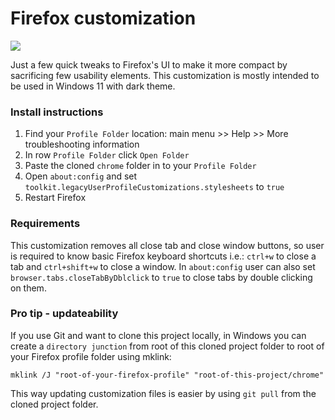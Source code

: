 # Firefox customization

![](D:\PROJECTS\Firefox\images\screenshot.png)

Just a few quick tweaks to Firefox's UI to make it more compact by sacrificing few usability elements. This customization is mostly intended to be used in Windows 11 with dark theme.

### Install instructions

1. Find your `Profile Folder` location: main menu >> Help >> More troubleshooting information
2. In row `Profile Folder` click `Open Folder`
3. Paste the cloned `chrome` folder in to your `Profile Folder` 
4. Open `about:config` and set `toolkit.legacyUserProfileCustomizations.stylesheets` to `true`
5. Restart Firefox

### Requirements

This customization removes all close tab and close window buttons, so user is required to know basic Firefox keyboard shortcuts i.e.: `ctrl+w` to close a tab and `ctrl+shift+w` to close a window. In `about:config` user can also set `browser.tabs.closeTabByDblclick` to `true` to close tabs by double clicking on them.

### Pro tip - updateability

If you use Git and want to clone this project locally, in Windows you can create a `directory junction` from root of this cloned project folder to root of your Firefox profile folder using mklink:

```
mklink /J "root-of-your-firefox-profile" "root-of-this-project/chrome"
```

This way updating customization files is easier by using `git pull` from the cloned project folder.